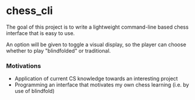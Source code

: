 <h1>chess_cli</h1>

The goal of this project is to write a lightweight command-line based chess interface that is easy to use.

An option will be given to toggle a visual display, so the player can choose whether to play "blindfolded" or traditional.

<h3>Motivations</h3>

- Application of current CS knowledge towards an interesting project
- Programming an interface that motivates my own chess learning (i.e. by use of blindfold)

